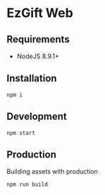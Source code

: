 # EzGift Web

## Requirements
- NodeJS 8.9.1+

## Installation
```
npm i
```

## Development
```
npm start
```

## Production
Building assets with production
```
npm run build
```